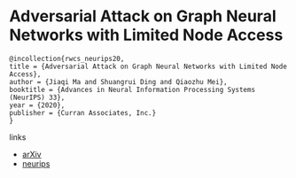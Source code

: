 # Adversarial Attack on Graph Neural Networks with Limited Node Access

```
@incollection{rwcs_neurips20,
title = {Adversarial Attack on Graph Neural Networks with Limited Node Access},
author = {Jiaqi Ma and Shuangrui Ding and Qiaozhu Mei},
booktitle = {Advances in Neural Information Processing Systems (NeurIPS) 33},
year = {2020},
publisher = {Curran Associates, Inc.}
}
```

links
- [arXiv](https://arxiv.org/abs/2006.05057)
- [neurips](https://nips.cc/Conferences/2020/ScheduleMultitrack?event=16819)
